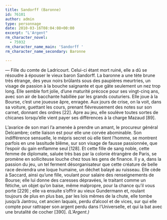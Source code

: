 ```yaml
---
title: Sandorff (Baronne)
id: 76101
author: admin
type: personnage
date: 2010-03-16T08:04:08+00:00
excerpt: "L'Argent"
rm_character_novel:
  - 75932
rm_character_name_main: 'Sandorff '
rm_character_name_secondary: Baronne

---
```

— Fille du comte de Ladricourt. Celui-ci étant mort ruiné, elle a dû se résoudre à épouser le vieux baron Sandorff. La baronne a une tète brune très étrange, des yeux noirs brûlants sous des paupières meurtries, un visage de passion à la bouche saignante et que gâte seulement un nez trop long. Elle semble fort jolie, d&rsquo;une maturité précoce pour ses vingt-cinq ans, avec son air de bacchante habillée par les grands couturiers. Elle joue à la Bourse, c&rsquo;est une joueuse âpre, enragée. Aux jours de crise, on la voit, dans sa voiture, guettant les cours, prenant fiévreusement des notes sur son carnet, donnant des ordres [22]. Apre au jeu, elle soulève toutes sortes de chicanes lorsqu&rsquo;elle vient payer ses différences à la charge Mazaud [89].

L&rsquo;avarice de son mari l&rsquo;a amenée à prendre un amant, le procureur général Delcambre; cette liaison est pour elle une corvée abominable. Son indifférence sensuelle, le mépris secret où elle tient l&rsquo;homme, se montrent parfois en une lassitude blême, sur son visage de fausse passionnée, que l&rsquo;espoir du gain enflamme seul [128]. Et cette fille de sang noble, cette femme de diplomate, saluée très bas par la colonie étrangère de Paris, se promène en solliciteuse louche chez tous les gens de finance. Il y a, dans la passion du jeu, un tel ferment désorganisateur que cette créature de belle race deviendra une loque humaine, un déchet balayé au ruisseau. Elle cède à Saccard, ainsi qu&rsquo;une fille, voulant pour salaire des renseignements de Bourse; elle lui donne des caresses dépravées, le traitant comme un fétiche, un objet qu&rsquo;on baise, même malpropre, pour la chance qu&rsquo;il vous porte [229] ; elle va ensuite s&rsquo;offrir au vieux Gundermann et, roulant toujours de plus en plus bas, par les lois mêmes de la chute, elle tombe jusqu&rsquo;à Jantrou, cet ancien laquais, perdu d&rsquo;alcool et de vices, sur qui elle compte pour rattraper son argent perdu dans l&rsquo;Universelle, et qui la bat avec une brutalité de cocher [390]. _(L&rsquo;Argent.)_